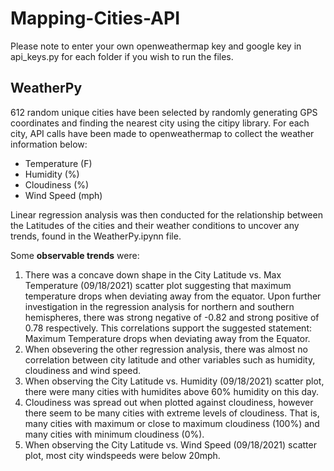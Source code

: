 # Mapping-Cities-API
 
Please note to enter your own openweathermap key and google key in api_keys.py for each folder if you wish to run the files.
 
## WeatherPy
 
612 random unique cities have been selected by randomly generating GPS coordinates and finding the nearest city using the citipy library.
For each city, API calls have been made to openweathermap to collect the weather information below:

- Temperature (F)
- Humidity (%)
- Cloudiness (%)
- Wind Speed (mph)

Linear regression analysis was then conducted for the relationship between the Latitudes of the cities and their weather conditions to uncover any trends, found in the WeatherPy.ipynn file.

Some **observable trends** were:
1. There was a concave down shape in the City Latitude vs. Max Temperature (09/18/2021) scatter plot suggesting that maximum temperature drops when deviating away from the equator.
	Upon further investigation in the regression analysis for northern and southern hemispheres, there was strong negative of -0.82 and strong positive of 0.78 respectively.
	This correlations support the suggested statement: Maximum Temperature drops when deviating away from the Equator.
2. When obsevering the other regression analysis, there was almost no correlation between city latitude and other variables such as humidity, cloudiness and wind speed.
3. When observing the City Latitude vs. Humidity (09/18/2021) scatter plot, there were many cities with humidites above 60% humidity on this day.
4. Cloudiness was spread out when plotted against cloudiness, however there seem to be many cities with extreme levels of cloudiness.
	That is, many cities with maximum or close to maximum cloudiness (100%) and many cities with minimum cloudiness (0%).
5. When observing the City Latitude vs. Wind Speed (09/18/2021) scatter plot, most city windspeeds were below 20mph.
